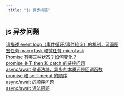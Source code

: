 ```yaml
---
 title: "js 异步问题"
---
```


## js 异步问题

<i class="el-icon-document"></i> [请描述 event loop（事件循环/事件轮询）的机制，可画图](/learns/js-asyn/25763.md)    
<i class="el-icon-document"></i> [宏任务 macroTask 和微任务 microTask](/learns/js-asyn/25811.md)    
<i class="el-icon-document"></i> [Promise 有哪三种状态？如何变化？](/learns/js-asyn/25813.md)    
<i class="el-icon-document"></i> [promise 关于 then 和 catch 的链接问题](/learns/js-asyn/25815.md)    
<i class="el-icon-document"></i> [async/await 是语法糖，异步的本质还是回调函数](/learns/js-asyn/25817.md)    
<i class="el-icon-document"></i> [promise 和 setTimeout 的顺序](/learns/js-asyn/25819.md)    
<i class="el-icon-document"></i> [async/await 的顺序问题](/learns/js-asyn/25821.md)    
<i class="el-icon-document"></i> [async/await 语法问题](/learns/js-asyn/26026.md)    
